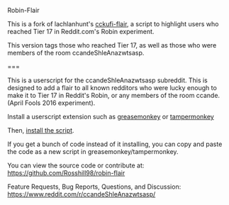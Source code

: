 Robin-Flair

This is a fork of lachlanhunt's [cckufi-flair](https://github.com/lachlanhunt/cckufi-flair), a script to highlight users who reached Tier 17 in Reddit.com's Robin experiment.

This version tags those who reached Tier 17, as well as those who were members of the room ccandeShleAnazwtsasp.

===

This is a userscript for the ccandeShleAnazwtsasp subreddit. This is designed to add a flair to all known redditors who were lucky enough to make it to Tier 17 in Reddit's Robin, or any members of the room ccande. (April Fools 2016 experiment).

Install a userscript extension such as [greasemonkey](http://www.greasespot.net/) or [tampermonkey](http://tampermonkey.net)

Then, [install the script](https://github.com/Rosshill98/robin-flair/blob/master/robin-flair.user.js).

If you get a bunch of code instead of it installing, you can copy and paste the code as a new script in greasemonkey/tampermonkey.

You can view the source code or contribute at:
https://github.com/Rosshill98/robin-flair

Feature Requests, Bug Reports, Questions, and Discussion: https://www.reddit.com/r/ccandeShleAnazwtsasp/
